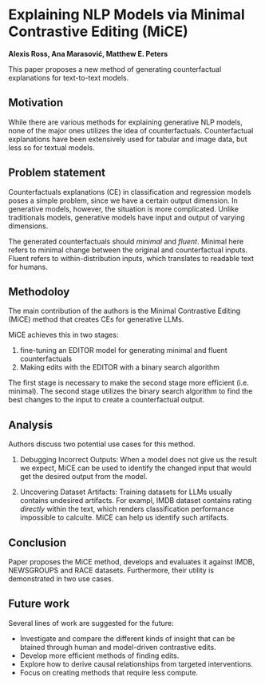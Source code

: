 # Explaining NLP Models via Minimal Contrastive Editing (MiCE)

**Alexis Ross, Ana Marasović, Matthew E. Peters**

This paper proposes a new method of generating counterfactual explanations for text-to-text models.

## Motivation
While there are various methods for explaining generative NLP models, none of the major ones utilizes the idea of counterfactuals. Counterfactual explanations have been extensively used for tabular and image data, but less so for textual models.


<!-- 3. One sentence description of what the paper is about.
4. What is the author’s motivation for this paper (see abstract, introduction) -->
## Problem statement
<!-- 5. What is the research question/problem focus of this paper (1 paragraph) -->

Counterfactuals explanations (CE) in classification and regression models poses a simple problem, since we have a certain output dimension. In generative models, however, the situation is more complicated. Unlike traditionals models, generative models have input and output of varying dimensions. 

The generated counterfactuals should *minimal* and *fluent*. Minimal here refers to minimal change between the original and counterfactual inputs. Fluent refers to within-distribution inputs, which translates to readable text for humans.

## Methodoloy
<!-- 6. What did the author’s do in research/analysis to address the problem (2- paragraphs) -->
The main contribution of the authors is the Minimal Contrastive Editing (MiCE) method that creates CEs for generative LLMs.

MiCE achieves this in two stages:
1. fine-tuning an EDITOR model for generating minimal and fluent counterfactuals
2. Making edits with the EDITOR with a binary search algorithm

The first stage is necessary to make the second stage more efficient (i.e. minimal). The second stage utilizes the binary search algorithm to find the best changes to the input to create a counterfactual output.

## Analysis
Authors discuss two potential use cases for this method.

1. Debugging Incorrect Outputs: When a model does not give us the result we expect, MiCE can be used to identify the changed input that would get the desired output from the model.


2. Uncovering Dataset Artifacts: Training datasets for LLMs usually contains undesired artifacts. For exampl, IMDB dataset contains rating *directly* within the text, which renders classification performance impossible to calculte. MiCE can help us identify such artifacts.


## Conclusion
Paper proposes the MiCE method, develops and evaluates it against IMDB, NEWSGROUPS and RACE datasets. Furthermore, their utility is demonstrated in two use cases.

## Future work

Several lines of work are suggested for the future:

* Investigate and compare the different kinds of insight that can be btained through human and model-driven contrastive edits.
* Develop more efficient methods of finding edits.
* Explore how to derive causal relationships from targeted interventions.
* Focus on creating methods that require less compute.
